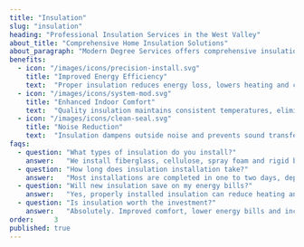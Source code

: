 ```yaml
---
title: "Insulation"
slug: "insulation"
heading: "Professional Insulation Services in the West Valley"
about_title: "Comprehensive Home Insulation Solutions"
about_paragraph: "Modern Degree Services offers comprehensive insulation solutions for attics, walls and crawl spaces. Our team evaluates your home’s insulation needs, recommends the best materials—from fiberglass to spray foam—and ensures precise installation. Our licensed installers provide transparent pricing and guarantee workmanship for lasting performance."
benefits:
  - icon: "/images/icons/precision-install.svg"
    title: "Improved Energy Efficiency"
    text:  "Proper insulation reduces energy loss, lowers heating and cooling costs and boosts system efficiency year-round."
  - icon: "/images/icons/system-mod.svg"
    title: "Enhanced Indoor Comfort"
    text:  "Quality insulation maintains consistent temperatures, eliminates drafts and keeps your home comfortable all year long."
  - icon: "/images/icons/clean-seal.svg"
    title: "Noise Reduction"
    text:  "Insulation dampens outside noise and prevents sound transfer between rooms for a quieter living environment."
faqs:
  - question: "What types of insulation do you install?"
    answer:   "We install fiberglass, cellulose, spray foam and rigid board insulation, selecting the best option based on your home’s needs and budget."
  - question: "How long does insulation installation take?"
    answer:   "Most installations are completed in one to two days, depending on home size and the type of insulation being installed."
  - question: "Will new insulation save on my energy bills?"
    answer:   "Yes, properly installed insulation can reduce heating and cooling costs by up to 20%, paying for itself over time through lower utility bills."
  - question: "Is insulation worth the investment?"
    answer:   "Absolutely. Improved comfort, lower energy bills and increased home value make quality insulation one of the most cost-effective upgrades you can make."
order:     3
published: true
---
```

